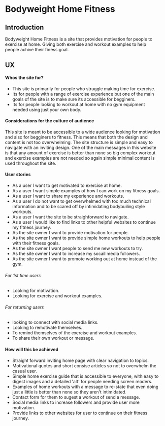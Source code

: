 # Bodyweight Home Fitness
## Introduction
Bodyweight Home Fitness is a site that provides motivation for people to exercise at home. Giving both exercise and workout examples to help people achive their finess goal.

## UX

#### Whos the site for?
* This site is primarily for people who struggle making time for exercise. 
* Its for people with a range of exercise experience but one of the main goals of the site is to make sure its accessible for begginers.
* Its for people looking to workout at home with no gym equipment needed using just your own body.

#### Considerations for the culture of audience
This site is meant to be accessible to a wide audience looking for motivation and also for begginers to fitness. This means that both the design and content is not too overwhelming. The site structure is simple and easy to navigate with an inviting design.
One of the main messages in this website is that any amount of exercise is better than none so big complex workout and exercise examples are not needed so again simple minimal content is used throughout the site.

#### User stories
* As a user I want to get motivated to exercise at home.
* As a user I want simple examples of how I can work on my fitness goals.
* As a user I want to share my experience and workouts.
* As a user I do not want to get overwhelmed with too much technical information and to be scared off by intimidating bodybuiling style workouts.
* As a user I want the site to be straighforward to navigate.
* As a user I would like to find links to other helpful websites to continue my fitness journey.
* As the site owner I want to provide motivation for people.
* As the site owner I want to provide simple home workouts to help people with their fitness goals.
* As the site owner I want people to send me new workouts to try.
* As the site owner I want to increase my socail media followers.
* As the site owner I want to promote working out at home instead of the gym.

###### For 1st time users
* Looking for motivation.
* Looking for exercise and workout examples.

###### For returning users
* looking to connect with social media links.
* Looking to remotivate themselves.
* To remind themselves of the exercise and workout examples.
* To share their own workout or message.

#### How will this be achieved
* Straight forward inviting home page with clear navigation to topics.
* Motivational quotes and short consise articles so not to overwhelm the casual user.
* Simple  home exercise guide that is accessible to everyone, with easy to digest images and a detailed 'alt' for people needing screen readers.
* Examples of  home workouts with a message to re-state that even doing just a little is better than none so they aren't intimidated.
* Contact form for them to sugest a workout of send a message.
* Social media links to increase followers and provide user more motivation.
* Provide links to other websites for user to continue on their fitness journey.

